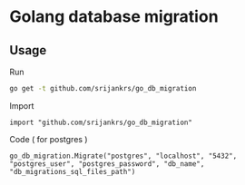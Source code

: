 # Golang database migration

## Usage

Run
```bash
go get -t github.com/srijankrs/go_db_migration
```
Import
```golang
import "github.com/srijankrs/go_db_migration"
```
Code ( for postgres )
```golang
go_db_migration.Migrate("postgres", "localhost", "5432", "postgres_user", "postgres_password", "db_name", "db_migrations_sql_files_path") 
```
